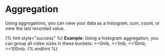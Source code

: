 # Aggregation

Using aggregations, you can view your data as a histogram, sum, count, or view the last recorded value.

{% hint style="success" %}
**Example**: Using a histogram aggregation, you can group all video sizes in these buckets: &gt;=0mb, &gt;=1mb, &gt;=10mb, &gt;=100mb.
{% endhint %}

